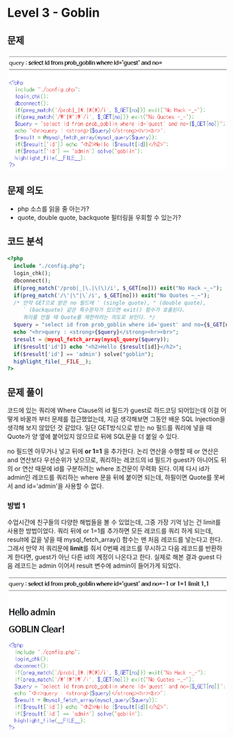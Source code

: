 # Level 3 - Goblin

## 문제

![문제](screenshot/L3_Goblin_prob.PNG)

## 문제 의도

- php 소스를 읽을 줄 아는가?
- quote, double quote, backquote 필터링을 우회할 수 있는가?

## 코드 분석

```php
<?php
  include "./config.php";
  login_chk();
  dbconnect();
  if(preg_match('/prob|_|\.|\(\)/i', $_GET[no])) exit("No Hack ~_~");
  if(preg_match('/\'|\"|\`/i', $_GET[no])) exit("No Quotes ~_~");
  /* 만약 GET으로 받은 no 필드에 ' (single quote), " (double quote),
     ` (backquote) 같은 특수문자가 있으면 exit() 함수가 호출된다.
     쿼리를 만들 때 Quote를 제한하려는 의도로 보인다. */
  $query = "select id from prob_goblin where id='guest' and no={$_GET[no]}";
  echo "<hr>query : <strong>{$query}</strong><hr><br>";
  $result = @mysql_fetch_array(mysql_query($query));
  if($result['id']) echo "<h2>Hello {$result[id]}</h2>";
  if($result['id'] == 'admin') solve("goblin");
  highlight_file(__FILE__);
?>
```

## 문제 풀이

코드에 있는 쿼리에 Where Clause의 id 필드가 guest로 하드코딩 되어있는데 이걸 어떻게 바꿀까 부터 문제를 접근했었는데, 지금 생각해보면 그동안 배운 SQL Injection을 생각해 보지 않았던 것 같았다. 일단 GET방식으로 받는 no 필드를 쿼리에 넣을 때 Quote가 양 옆에 붙어있지 않으므로 뒤에 SQL문을 더 붙일 수 있다.

no 필드엔 아무거나 넣고 뒤에 **or 1=1** 을 추가한다. 논리 연산을 수행할 때 or 연산은 and 연산보다 우선순위가 낮으므로, 쿼리하는 레코드의 id 필드가 guest가 아니어도 뒤의 or 연산 때문에 id를 구분하려는 where 조건문이 무력화 된다. 이제 다시 id가 admin인 레코드를 쿼리하는 where 문을 뒤에 붙이면 되는데, 하필이면 Quote를 못써서 and id='admin'을 사용할 수 없다.

### 방법 1

수업시간에 친구들의 다양한 해법들을 볼 수 있었는데, 그중 가장 기억 남는 건 limit를 사용한 방법이었다. 쿼리 뒤에 or 1=1를 추가하면 모든 레코드를 쿼리 하게 되는데, result에 값을 넣을 때 mysql_fetch_array() 함수는 맨 처음 레코드를 넣는다고 한다. 그래서 만약 저 쿼리문에 **limit**를 줘서 0번째 레코드를 무시하고 다음 레코드를 반환하게 한다면, guest가 아닌 다른 id의 계정이 나온다고 한다. 실제로 해본 결과 guest 다음 레코드는 admin 이어서 result 변수에 admin이 들어가게 되었다.

![solve](screenshot/L3_Goblin_clear.PNG)